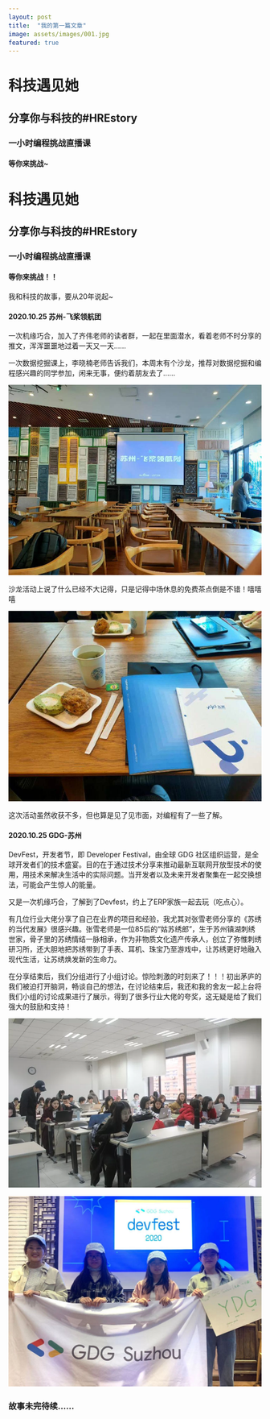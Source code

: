 ```yaml
---
layout: post
title:  "我的第一篇文章"
image: assets/images/001.jpg
featured: true
---
```


# 科技遇见她
## 分享你与科技的#HREstory
### 一小时编程挑战直播课
#### 等你来挑战~

# 科技遇见她

## 分享你与科技的#HREstory

### 一小时编程挑战直播课

#### 等你来挑战！！



我和科技的故事，要从20年说起~

#### 2020.10.25     苏州-飞桨领航团

一次机缘巧合，加入了齐伟老师的读者群，一起在里面潜水，看着老师不时分享的推文，浑浑噩噩地过着一天又一天……

一次数据挖掘课上，李晓楠老师告诉我们，本周末有个沙龙，推荐对数据挖掘和编程感兴趣的同学参加，闲来无事，便约着朋友去了……

![002](../assets/images/1.jpg)

沙龙活动上说了什么已经不大记得，只是记得中场休息的免费茶点倒是不错！嘻嘻嘻

![002](../assets/images/2.jpg)

这次活动虽然收获不多，但也算是见了见市面，对编程有了一些了解。



#### 2020.10.25     GDG-苏州

DevFest，开发者节，即 Developer Festival，由全球 GDG 社区组织运营，是全球开发者们的技术盛宴。目的在于通过技术分享来推动最新互联网开放型技术的使用，用技术来解决生活中的实际问题。当开发者以及未来开发者聚集在一起交换想法，可能会产生惊人的能量。

又是一次机缘巧合，了解到了Devfest，约上了ERP家族一起去玩（吃点心）。

有几位行业大佬分享了自己在业界的项目和经验，我尤其对张雪老师分享的《苏绣的当代发展》很感兴趣。张雪老师是一位85后的“姑苏绣郎”，生于苏州镇湖刺绣世家，骨子里的苏绣情结一脉相承，作为非物质文化遗产传承人，创立了弥惟刺绣研习所，还大胆地把苏绣带到了手表、耳机、珠宝乃至游戏中，让苏绣更好地融入现代生活，让苏绣焕发新的生命力。

在分享结束后，我们分组进行了小组讨论。惊险刺激的时刻来了！！！初出茅庐的我们被迫打开脑洞，畅谈自己的想法，在讨论结束后，我还和我的舍友一起上台将我们小组的讨论成果进行了展示，得到了很多行业大佬的夸奖，这无疑是给了我们强大的鼓励和支持！

![002](../assets/images/002.jpg)

![002](../assets/images/003.jpg)

### 故事未完待续……


